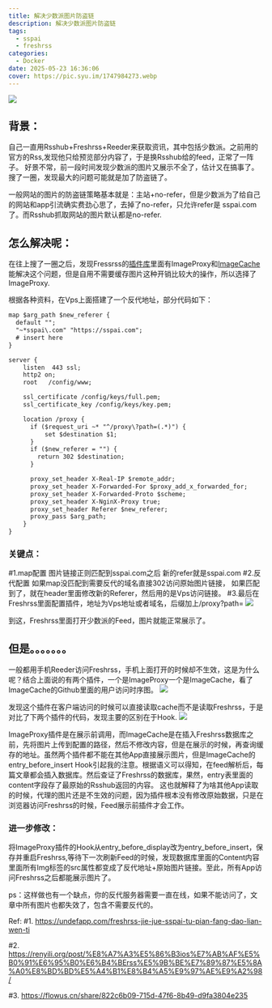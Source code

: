 ```yaml
---
title: 解决少数派图片防盗链
description: 解决少数派图片防盗链
tags:
  - sspai
  - freshrss
categories:
  - Docker
date: 2025-05-23 16:36:06
cover: https://pic.syu.im/1747984273.webp
---
```

![](https://pic.syu.im/1747984273.webp)
## 背景：
自己一直用Rsshub+Freshrss+Reeder来获取资讯，其中包括少数派。之前用的官方的Rss,发现他只给预览部分内容了，于是换Rsshub给的feed，正常了一阵子。 好景不常，前一段时间发现少数派的图片又展示不全了，估计又在搞事了。搜了一圈，发现最大的问题可能就是加了防盗链了。

一般网站的图片的防盗链策略基本就是：主站+no-refer，但是少数派为了给自己的网站和app引流确实费劲心思了，去掉了no-refer，只允许refer是 sspai.com 了。而Rsshub抓取网站的图片默认都是no-refer.

## 怎么解决呢：
在往上搜了一圈之后，发现Fressrss的[插件库](https://github.com/FreshRSS/Extensions)里面有ImageProxy和[ImageCache](https://github.com/Victrid/freshrss-image-cache-plugin)能解决这个问题，但是自用不需要缓存图片这种开销比较大的操作，所以选择了ImageProxy.

根据各种资料，在Vps上面搭建了一个反代地址，部分代码如下：
```xml
map $arg_path $new_referer {
  default "";
  "~*sspai\.com" "https://sspai.com";
  # insert here
}

server {
    listen  443 ssl;
    http2 on;
    root   /config/www;

    ssl_certificate /config/keys/full.pem;
    ssl_certificate_key /config/keys/key.pem;

    location /proxy {
      if ($request_uri ~* "^/proxy\?path=(.*)") {
          set $destination $1;
      }
      if ($new_referer = "") {
        return 302 $destination;
      }

      proxy_set_header X-Real-IP $remote_addr;
      proxy_set_header X-Forwarded-For $proxy_add_x_forwarded_for;
      proxy_set_header X-Forwarded-Proto $scheme;
      proxy_set_header X-NginX-Proxy true;
      proxy_set_header Referer $new_referer;
      proxy_pass $arg_path;
    }
}
```

### 关键点：
#1.map配置 图片链接正则匹配到sspai.com之后 新的refer就是sspai.com
#2.反代配置 如果map没匹配到需要反代的域名直接302访问原始图片链接， 如果匹配到了，就在header里面修改新的Referer，然后用的是Vps访问链接。
#3.最后在Freshrss里面配置插件，地址为Vps地址或者域名，后缀加上/proxy?path=
![](https://pic.syu.im/1747970229.webp)

到这，Freshrss里面打开少数派的Feed，图片就能正常展示了。

## 但是。。。。。。。

一般都用手机Reeder访问Freshrss，手机上面打开的时候却不生效，这是为什么呢？结合上面说的有两个插件，一个是ImageProxy一个是ImageCache，看了ImageCache的Github里面的用户访问时序图。
![](https://pic.syu.im/1747970642.webp)

发现这个插件在客户端访问的时候可以直接读取cache而不是读取Freshrss，于是对比了下两个插件的代码，发现主要的区别在于Hook.
![](https://pic.syu.im/1747970832.webp)

ImageProxy插件是在展示前调用，而ImageCache是在插入Freshrss数据库之前，先将图片上传到配置的路径，然后不修改内容，但是在展示的时候，再查询缓存的地址。虽然两个插件都不能在其他App直接展示图片，但是ImageCache的entry_before_insert Hook引起我的注意。根据语义可以得知，在feed解析后，每篇文章都会插入数据库。然后查证了Freshrss的数据库，果然，entry表里面的content字段存了最原始的Rsshub返回的内容。
这也就解释了为啥其他App读取的时候，代理的图片还是不生效的问题，因为插件根本没有修改原始数据，只是在浏览器访问Freshrss的时候，Feed展示前插件才会工作。

### 进一步修改：
将ImageProxy插件的Hook从entry_before_display改为entry_before_insert，保存并重启Freshrss,等待下一次刷新Feed的时候，发现数据库里面的Content内容里面所有Img标签的src属性都变成了反代地址+原始图片链接。至此，所有App访问Freshrss之后都能展示图片了。

ps：这样做也有一个缺点，你的反代服务器需要一直在线，如果不能访问了，文章中所有图片也都失效了，包含不需要反代的。



Ref:
#1. https://undefapp.com/freshrss-jie-jue-sspai-tu-pian-fang-dao-lian-wen-ti

#2. https://renyili.org/post/%E8%A7%A3%E5%86%B3ios%E7%AB%AF%E5%B0%91%E6%95%B0%E6%B4%BErss%E5%9B%BE%E7%89%87%E5%8A%A0%E8%BD%BD%E5%A4%B1%E8%B4%A5%E9%97%AE%E9%A2%98/

#3. https://flowus.cn/share/822c6b09-715d-47f6-8b49-d9fa3804e235